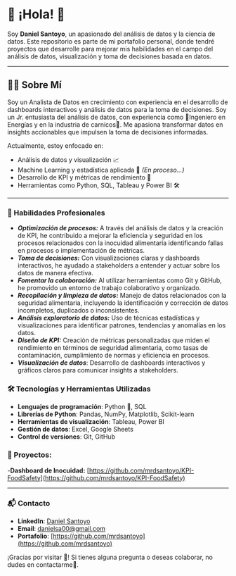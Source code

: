 # 🚀 ¡Hola! 👋 
Soy **Daniel Santoyo**, un apasionado del análisis de datos y la ciencia de datos. Este repositorio es parte de mi portafolio personal, donde tendré proyectos que desarrolle para mejorar mis habilidades en el campo del análisis de datos, visualización y toma de decisiones basada en datos.

---

## 👨‍💻 Sobre Mí
Soy un Analista de Datos en crecimiento con experiencia en el desarrollo de dashboards interactivos y análisis de datos para la toma de decisiones. Soy un Jr. entusiasta del análisis de datos, con experiencia como 🔋Ingeniero en Energías y en la industria de carnicos🥩. Me apasiona transformar datos en insights accionables que impulsen la toma de decisiones informadas. 

Actualmente, estoy enfocado en:

- Análisis de datos y visualización 📈
- Machine Learning y estadística aplicada 🤖 *(En proceso...)*
- Desarrollo de KPI y métricas de rendimiento 🎯
- Herramientas como Python, SQL, Tableau y Power BI 🛠️

---

### 🚀 Habilidades Profesionales
- ***Optimización de procesos:*** A través del análisis de datos y la creación de KPI, he contribuido a mejorar la eficiencia y seguridad en los procesos relacionados con la inocuidad alimentaria identificando fallas en procesos o implementación de métricas.
- ***Toma de decisiones:*** Con visualizaciones claras y dashboards interactivos, he ayudado a stakeholders a entender y actuar sobre los datos de manera efectiva.
- ***Fomentar la colaboración:*** Al utilizar herramientas como Git y GitHub, he promovido un entorno de trabajo colaborativo y organizado.
- ***Recopilación y limpieza de datos:*** Manejo de datos relacionados con la seguridad alimentaria, incluyendo la identificación y corrección de datos incompletos, duplicados o inconsistentes.
- ***Análisis exploratorio de datos:*** Uso de técnicas estadísticas y visualizaciones para identificar patrones, tendencias y anomalías en los datos.
- ***Diseño de KPI:*** Creación de métricas personalizadas que miden el rendimiento en términos de seguridad alimentaria, como tasas de contaminación, cumplimiento de normas y eficiencia en procesos.
- ***Visualización de datos***: Desarrollo de dashboards interactivos y gráficos claros para comunicar insights a stakeholders.

### 🛠️ Tecnologías y Herramientas Utilizadas
- **Lenguajes de programación**: Python 🐍, SQL
- **Librerías de Python**: Pandas, NumPy, Matplotlib, Scikit-learn
- **Herramientas de visualización**: Tableau, Power BI
- **Gestión de datos**: Excel, Google Sheets
- **Control de versiones**: Git, GitHub

### 🚀 Proyectos:
-**Dashboard de Inocuidad:** [https://github.com/mrdsantoyo/KPI-FoodSafety](https://github.com/mrdsantoyo/KPI-FoodSafety)

---

### 📬 Contacto
- **LinkedIn**: [Daniel Santoyo](https://www.linkedin.com/in/daniel-santoyo00/)
- **Email**: [danielsa00@gmail.com](mailto:danielsa00@gmail.com)
- **Portafolio**: [https://github.com/mrdsantoyo](https://github.com/mrdsantoyo)


¡Gracias por visitar 🙂! Si tienes alguna pregunta o deseas colaborar, no dudes en contactarme📨.
